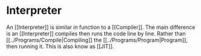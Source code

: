 # Interpreter
An [[Interpreter]] is similar in function to a [[Compiler]]. The main difference is an [[Interpreter]] compiles then runs the code line by line. Rather than [[../Programs/Compile|Compiling]] the [[../Programs/Program|Program]], then running it. This is also know as [[JIT]].